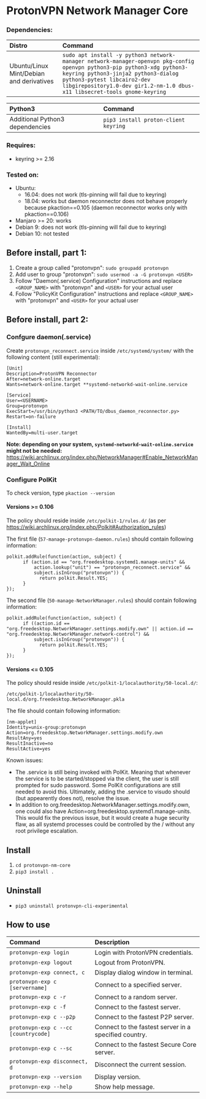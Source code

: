 # ProtonVPN Network Manager Core

### Dependencies:

| **Distro**                              | **Command**                                                                                                     |
|:----------------------------------------|:----------------------------------------------------------------------------------------------------------------|
|Ubuntu/Linux Mint/Debian and derivatives | `sudo apt install -y python3 network-manager network-manager-openvpn pkg-config openvpn python3-pip python3-xdg python3-keyring python3-jinja2 python3-dialog python3-pytest libcairo2-dev libgirepository1.0-dev gir1.2-nm-1.0 dbus-x11 libsecret-tools gnome-keyring` |

| **Python3**                            | **Command**                             |
|:---------------------------------------|:----------------------------------------|
| Additional Python3 dependencies        | `pip3 install proton-client keyring`|

### Requires:
- keyring >= 2.16

### Tested on:
 - Ubuntu:
   - 16.04: does not work (tls-pinning will fail due to keyring)
   - 18.04: works but daemon reconnector does not behave properly because pkaction==0.105 (daemon reconnector works only with pkaction==0.106)
 - Manjaro >= 20: works
 - Debian 9: does not work (tls-pinning will fail due to keyring)
 - Debian 10: not tested

## Before install, part 1:

  1. Create a group called "protonvpn": `sudo groupadd protonvpn`
  2. Add user to group "protonvpn": `sudo usermod -a -G protonvpn <USER>`
  3. Follow "Daemon(.service) Configuration" instructions and replace `<GROUP_NAME>` with "protonvpn" and `<USER>` for your actual user
  4. Follow "PolicyKit Configuration" instructions and replace `<GROUP_NAME>` with "protonvpn" and `<USER>` for your actual user

## Before install, part 2:

### Confgure daemon(.service)

Create `protonvpn_reconnect.service` inside `/etc/systemd/system/` with the following content (still experimental):


    [Unit]
    Description=ProtonVPN Reconnector
    After=network-online.target
    Wants=network-online.target **systemd-networkd-wait-online.service

    [Service]
    User=<USERNAME>
    Group=protonvpn
    ExecStart=/usr/bin/python3 <PATH/TO/dbus_daemon_reconnector.py>
    Restart=on-failure

    [Install]
    WantedBy=multi-user.target

**Note: depending on your system, `systemd-networkd-wait-online.service` might not be needed:** https://wiki.archlinux.org/index.php/NetworkManager#Enable_NetworkManager_Wait_Online 

### Configure PolKit

To check version, type `pkaction --version`

#### Versions >= 0.106
The policy should reside inside `/etc/polkit-1/rules.d/` (as per https://wiki.archlinux.org/index.php/Polkit#Authorization_rules)

The first file (`57-manage-protonvpn-daemon.rules`) should contain following information:

    polkit.addRule(function(action, subject) {
          if (action.id == "org.freedesktop.systemd1.manage-units" &&
              action.lookup("unit") == "protonvpn_reconnect.service" &&
              subject.isInGroup("protonvpn")) {
                return polkit.Result.YES;
          }
    });

The second file (`50-manage-NetworkManager.rules`) should contain following information:

    polkit.addRule(function(action, subject) {
          if ((action.id == "org.freedesktop.NetworkManager.settings.modify.own" || action.id == "org.freedesktop.NetworkManager.network-control") &&
              subject.isInGroup("protonvpn")) {
                return polkit.Result.YES;
          }
    });

#### Versions <= 0.105

The policy should reside inside `/etc/polkit-1/localauthority/50-local.d/`:

  `/etc/polkit-1/localauthority/50-local.d/org.freedesktop.NetworkManager.pkla`

The file should contain following information:

    [nm-applet]
    Identity=unix-group:protonvpn
    Action=org.freedesktop.NetworkManager.settings.modify.own
    ResultAny=yes
    ResultInactive=no
    ResultActive=yes

Known issues:

  - The .service  is still being invoked with PolKit. Meaning that whenever the service is to be started/stopped via the client, the user is still prompted for sudo password. Some PolKit configurations are still needed to avoid this. Ultimately, adding the .service to visudo should (but appearently does not), resolve the issue.
  - In addition to org.freedesktop.NetworkManager.settings.modify.own, one could also have Action=org.freedesktop.systemd1.manage-units. This would fix the previous issue, but it would create a huge security flaw, as all systemd processes could be controlled by the <GROUP>/<USERNAME> without any root privilege escalation.

## Install

 1. `cd protonvpn-nm-core`
 2. `pip3 install .`

## Uninstall

 - `pip3 uninstall protonvpn-cli-experimental`

## How to use

| **Command**                       | **Description**                                       |
|:----------------------------------|:------------------------------------------------------|
|`protonvpn-exp login`                  | Login with ProtonVPN credentials.                     |
|`protonvpn-exp logout`                 | Logout from ProtonVPN.                                |
|`protonvpn-exp connect, c`             | Display dialog window in terminal.                    |
|`protonvpn-exp c [servername]`         | Connect to a specified server.                        |
|`protonvpn-exp c -r`                   | Connect to a random server.                           |
|`protonvpn-exp c -f`                   | Connect to the fastest server.                        |
|`protonvpn-exp c --p2p`                | Connect to the fastest P2P server.                    |
|`protonvpn-exp c --cc [countrycode]`   | Connect to the fastest server in a specified country. |
|`protonvpn-exp c --sc`                 | Connect to the fastest Secure Core server.            |
|`protonvpn-exp disconnect, d`          | Disconnect the current session.                       |
|`protonvpn-exp --version`              | Display version.                                      |
|`protonvpn-exp --help`                 | Show help message.                                    |

